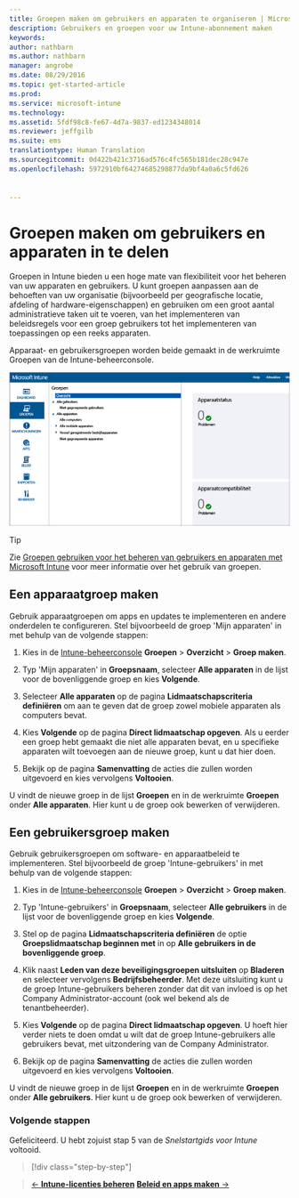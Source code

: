 ```yaml
---
title: Groepen maken om gebruikers en apparaten te organiseren | Microsoft Intune
description: Gebruikers en groepen voor uw Intune-abonnement maken
keywords: 
author: nathbarn
ms.author: nathbarn
manager: angrobe
ms.date: 08/29/2016
ms.topic: get-started-article
ms.prod: 
ms.service: microsoft-intune
ms.technology: 
ms.assetid: 5fdf98c8-fe67-4d7a-9837-ed1234348014
ms.reviewer: jeffgilb
ms.suite: ems
translationtype: Human Translation
ms.sourcegitcommit: 0d422b421c3716ad576c4fc565b181dec28c947e
ms.openlocfilehash: 5972910bf64274685298877da9bf4a0a6c5fd626


---
```



# Groepen maken om gebruikers en apparaten in te delen
Groepen in Intune bieden u een hoge mate van flexibiliteit voor het beheren van uw apparaten en gebruikers. U kunt groepen aanpassen aan de behoeften van uw organisatie (bijvoorbeeld per geografische locatie, afdeling of hardware-eigenschappen) en gebruiken om een groot aantal administratieve taken uit te voeren, van het implementeren van beleidsregels voor een groep gebruikers tot het implementeren van toepassingen op een reeks apparaten.

Apparaat- en gebruikersgroepen worden beide gemaakt in de werkruimte Groepen van de Intune-beheerconsole.

![Werkruimte Groepen op de beheerconsole](./media/groups.png)


> [!TIP]
> Zie [Groepen gebruiken voor het beheren van gebruikers en apparaten met Microsoft Intune](/intune/deploy-use/use-groups-to-manage-users-and-devices-with-microsoft-intune) voor meer informatie over het gebruik van groepen.


## Een apparaatgroep maken
Gebruik apparaatgroepen om apps en updates te implementeren en andere onderdelen te configureren. Stel bijvoorbeeld de groep 'Mijn apparaten' in met behulp van de volgende stappen:

1.  Kies in de [Intune-beheerconsole](https://manage.microsoft.com/) **Groepen** > **Overzicht** > **Groep maken**.

2.  Typ 'Mijn apparaten' in **Groepsnaam**, selecteer **Alle apparaten** in de lijst voor de bovenliggende groep en kies **Volgende**.

3.  Selecteer **Alle apparaten** op de pagina **Lidmaatschapscriteria definiëren** om aan te geven dat de groep zowel mobiele apparaten als computers bevat.

4.  Kies **Volgende** op de pagina **Direct lidmaatschap opgeven**. Als u eerder een groep hebt gemaakt die niet alle apparaten bevat, en u specifieke apparaten wilt toevoegen aan de nieuwe groep, kunt u dat hier doen.

5.  Bekijk op de pagina **Samenvatting** de acties die zullen worden uitgevoerd en kies vervolgens **Voltooien**.

U vindt de nieuwe groep in de lijst **Groepen** en in de werkruimte **Groepen** onder **Alle apparaten**. Hier kunt u de groep ook bewerken of verwijderen.

## Een gebruikersgroep maken
Gebruik gebruikersgroepen om software- en apparaatbeleid te implementeren. Stel bijvoorbeeld de groep 'Intune-gebruikers' in met behulp van de volgende stappen:

1.  Kies in de [Intune-beheerconsole](https://manage.microsoft.com/) **Groepen** > **Overzicht** > **Groep maken**.

2.  Typ 'Intune-gebruikers' in **Groepsnaam**, selecteer **Alle gebruikers** in de lijst voor de bovenliggende groep en kies **Volgende**.

3.  Stel op de pagina **Lidmaatschapscriteria definiëren** de optie **Groepslidmaatschap beginnen met** in op **Alle gebruikers in de bovenliggende groep**.

4.  Klik naast **Leden van deze beveiligingsgroepen uitsluiten** op **Bladeren** en selecteer vervolgens **Bedrijfsbeheerder**. Met deze uitsluiting kunt u de groep Intune-gebruikers beheren zonder dat dit van invloed is op het Company Administrator-account (ook wel bekend als de tenantbeheerder).

5.  Kies **Volgende** op de pagina **Direct lidmaatschap opgeven**. U hoeft hier verder niets te doen omdat u wilt dat de groep Intune-gebruikers alle gebruikers bevat, met uitzondering van de Company Administrator.

6.  Bekijk op de pagina **Samenvatting** de acties die zullen worden uitgevoerd en kies vervolgens **Voltooien**.

U vindt de nieuwe groep in de lijst **Groepen** en in de werkruimte **Groepen** onder **Alle gebruikers**. Hier kunt u de groep ook bewerken of verwijderen.



### Volgende stappen
Gefeliciteerd. U hebt zojuist stap 5 van de *Snelstartgids voor Intune* voltooid.

>[!div class="step-by-step"]

>[&larr; **Intune-licenties beheren**](.\start-with-a-paid-subscription-to-microsoft-intune-step-4.md)       [**Beleid en apps maken** &rarr;](.\start-with-a-paid-subscription-to-microsoft-intune-step-6.md)  



<!--HONumber=Oct16_HO4-->


